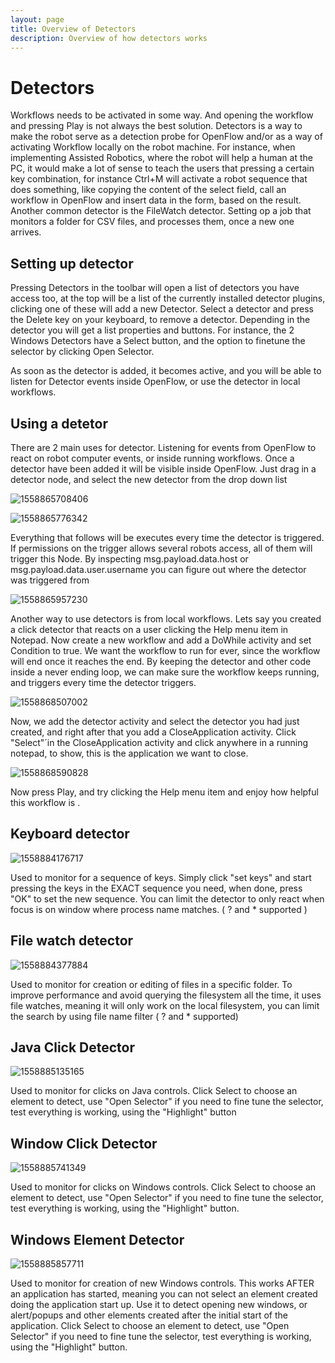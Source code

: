 ```yaml
---
layout: page
title: Overview of Detectors
description: Overview of how detectors works
---
```

# Detectors

Workflows needs to be activated in some way. And opening the workflow and pressing Play is not always the best solution. Detectors is a way to make the robot serve as a detection probe for OpenFlow and/or as a way of activating Workflow locally on the robot machine. For instance, when implementing Assisted Robotics, where the robot will help a human at the PC, it would make a lot of sense to teach the users that pressing a certain key combination, for instance Ctrl+M will activate a robot sequence that does something, like copying the content of the select field, call an workflow in OpenFlow and insert data in the form, based on the result. Another common detector is the FileWatch detector. Setting op a job that monitors a folder for CSV files, and processes them, once a new one arrives.

## Setting up detector

Pressing Detectors in the toolbar will open a list of detectors you have access too, at the top will be a list of the currently installed detector plugins, clicking one of these will add a new Detector. Select a detector and press the Delete key on your keyboard, to remove a detector. Depending in the detector you will get a list properties and buttons. For instance, the 2 Windows Detectors have a Select button, and the option to finetune the selector by clicking Open Selector.

As soon as the detector is added, it becomes active, and you will be able to listen for Detector events inside OpenFlow, or use the detector in local workflows.

## Using a detetor

There are 2 main uses for detector. Listening for events from OpenFlow to react on robot computer events, or inside running workflows. Once a detector have been added it will be visible inside OpenFlow. Just drag in a detector node, and select the new detector from the drop down list

![1558865708406](detectors/1558865708406.png)

![1558865776342](detectors/1558865776342.png)

Everything that follows will be executes every time the detector is triggered. If permissions on the trigger allows several robots access, all of them will trigger this Node. 
By inspecting msg.payload.data.host or msg.payload.data.user.username you can figure out where the detector was triggered from

![1558865957230](detectors/1558865957230.png)

Another way to use detectors is from local workflows. Lets say you created a click detector that reacts on a user clicking the Help menu item in Notepad. Now create a new workflow and add a DoWhile activity and set Condition to true. We want the workflow to run for ever, since the workflow will end once it reaches the end. By keeping the detector and other code inside a never ending loop, we can make sure the workflow keeps running, and triggers every time the detector triggers.

![1558868507002](detectors/1558868507002.png)

Now, we add the detector activity and select the detector you had just created, and right after that you add a CloseApplication activity. Click "Select"´in the CloseApplication activity and click anywhere in a running notepad, to show, this is the application we want to close.

![1558868590828](detectors/1558868590828.png)

Now press Play, and try clicking the Help menu item and enjoy how helpful this workflow is .

## Keyboard detector

![1558884176717](detectors/1558884176717.png)

Used to monitor for a sequence of keys. Simply click "set keys" and start pressing the keys in the EXACT sequence you need, when done, press "OK" to set the new sequence. You can limit the detector to only react when focus is on window where process name matches. ( ? and * supported )

## File watch detector

![1558884377884](detectors/1558884377884.png)

Used to monitor for creation or editing of files in a specific folder. To improve performance and avoid querying the filesystem all the time, it uses file watches, meaning it will only work on the local filesystem, you can limit the search by using file name filter ( ? and * supported)

## Java Click Detector

![1558885135165](detectors/1558885135165.png)

Used to monitor for clicks on Java controls. Click Select to choose an element to detect, use "Open Selector" if you need to fine tune the selector, test everything is working, using the "Highlight" button

## Window Click Detector

![1558885741349](detectors/1558885741349.png)

Used to monitor for clicks on Windows controls. Click Select to choose an element to detect, use "Open Selector" if you need to fine tune the selector, test everything is working, using the "Highlight" button.

## Windows Element Detector

![1558885857711](detectors/1558885857711.png)

Used to monitor for creation of new Windows controls. This works AFTER an application has started, meaning you can not select an element created doing the application start up. Use it to detect opening new windows, or alert/popups and other elements created after the initial start of the application. Click Select to choose an element to detect, use "Open Selector" if you need to fine tune the selector, test everything is working, using the "Highlight" button.